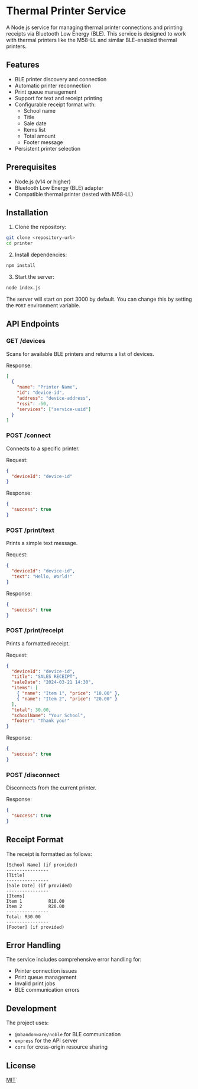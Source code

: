 # Thermal Printer Service

A Node.js service for managing thermal printer connections and printing receipts via Bluetooth Low Energy (BLE). This service is designed to work with thermal printers like the M58-LL and similar BLE-enabled thermal printers.

## Features

- BLE printer discovery and connection
- Automatic printer reconnection
- Print queue management
- Support for text and receipt printing
- Configurable receipt format with:
  - School name
  - Title
  - Sale date
  - Items list
  - Total amount
  - Footer message
- Persistent printer selection

## Prerequisites

- Node.js (v14 or higher)
- Bluetooth Low Energy (BLE) adapter
- Compatible thermal printer (tested with M58-LL)

## Installation

1. Clone the repository:
```bash
git clone <repository-url>
cd printer
```

2. Install dependencies:
```bash
npm install
```

3. Start the server:
```bash
node index.js
```

The server will start on port 3000 by default. You can change this by setting the `PORT` environment variable.

## API Endpoints

### GET /devices
Scans for available BLE printers and returns a list of devices.

Response:
```json
[
  {
    "name": "Printer Name",
    "id": "device-id",
    "address": "device-address",
    "rssi": -50,
    "services": ["service-uuid"]
  }
]
```

### POST /connect
Connects to a specific printer.

Request:
```json
{
  "deviceId": "device-id"
}
```

Response:
```json
{
  "success": true
}
```

### POST /print/text
Prints a simple text message.

Request:
```json
{
  "deviceId": "device-id",
  "text": "Hello, World!"
}
```

Response:
```json
{
  "success": true
}
```

### POST /print/receipt
Prints a formatted receipt.

Request:
```json
{
  "deviceId": "device-id",
  "title": "SALES RECEIPT",
  "saleDate": "2024-03-21 14:30",
  "items": [
    { "name": "Item 1", "price": "10.00" },
    { "name": "Item 2", "price": "20.00" }
  ],
  "total": 30.00,
  "schoolName": "Your School",
  "footer": "Thank you!"
}
```

Response:
```json
{
  "success": true
}
```

### POST /disconnect
Disconnects from the current printer.

Response:
```json
{
  "success": true
}
```

## Receipt Format

The receipt is formatted as follows:

```
[School Name] (if provided)
----------------
[Title]
----------------
[Sale Date] (if provided)
----------------
[Items]
Item 1          R10.00
Item 2          R20.00
----------------
Total: R30.00
----------------
[Footer] (if provided)
```

## Error Handling

The service includes comprehensive error handling for:
- Printer connection issues
- Print queue management
- Invalid print jobs
- BLE communication errors

## Development

The project uses:
- `@abandonware/noble` for BLE communication
- `express` for the API server
- `cors` for cross-origin resource sharing

## License

[MIT](LICENSE)`